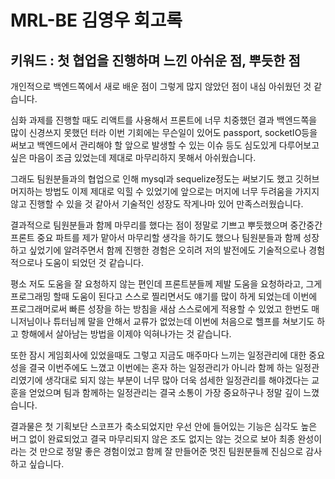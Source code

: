 # MRL-BE 김영우 회고록

## 키워드 : 첫 협업을 진행하며 느낀 아쉬운 점, 뿌듯한 점

개인적으로 백엔드쪽에서 새로 배운 점이 그렇게 많지 않았던 점이 내심 아쉬웠던 것 같습니다.   
  
심화 과제를 진행할 때도 리액트를 사용해서 프론트에 너무 치중했던 결과 백엔드쪽을 많이 신경쓰지 못했던 터라 이번 기회에는 무슨일이 있어도 passport, socketIO등을 써보고 백엔드에서 관리해야 할 앞으로 발생할 수 있는 이슈 등도 심도있게 다루어보고 싶은 마음이 조금 있었는데 제대로 마무리하지 못해서 아쉬웠습니다.  
  
그래도 팀원분들과의 협업으로 인해 mysql과 sequelize정도는 써보기도 했고 깃허브 머지하는 방법도 이제 제대로 익힐 수 있었기에 앞으로는 머지에 너무 두려움을 가지지 않고 진행할 수 있을 것 같아서 기술적인 성장도 작게나마 있어 만족스러웠습니다.  
  
결과적으로 팀원분들과 함께 마무리를 했다는 점이 정말로 기쁘고 뿌듯했으며 중간중간 프론트 중요 파트를 제가 맡아서 마무리할 생각을 하기도 했으나 팀원분들과 함께 성장하고 싶었기에 알려주면서 함께 진행한 경험은 오히려 저의 발전에도 기술적으로나 경험적으로나 도움이 되었던 것 같습니다.  

평소 저도 도움을 잘 요청하지 않는 편인데 프론트분들께 제발 도움을 요청하라고, 그게 프로그래밍 할때 도움이 된다고 스스로 찔리면서도 얘기를 많이 하게 되었는데 이번에 프로그래머로써 빠른 성장을 하는 방침을 새삼 스스로에게 적용할 수 있었고 한번도 매니저님이나 튜터님께 말을 안해서 교류가 없었는데 이번에 처음으로 헬프를 쳐보기도 하고 항해에서 살아남는 방법을 이제야 익혀나가는 것 같습니다.  
  
또한 잠시 게임회사에 있었을때도 그렇고 지금도 매주마다 느끼는 일정관리에 대한 중요성을 결국 이번주에도 느꼈고 이번에는 혼자 하는 일정관리가 아니라 함께 하는 일정관리였기에 생각대로 되지 않는 부분이 너무 많아 더욱 섬세한 일정관리를 해야겠다는 교훈을 얻었으며 팀과 함께하는 일정관리는 결국 소통이 가장 중요하구나 정말 깊이 느꼈습니다.
  
결과물은 첫 기획보단 스코프가 축소되었지만 우선 안에 들어있는 기능은 심각도 높은 버그 없이 완료되었고 결국 마무리되지 않은 조도 없지는 않는 것으로 보아 최종 완성이라는 것 만으로 정말 좋은 경험이었고 함께 잘 만들어준 멋진 팀원분들께 진심으로 감사하고 싶습니다. 
  



